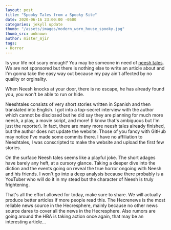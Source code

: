 ```yaml
---
layout: post
title: "Spooky Tales from a Spooky Site"
date: 2020-06-16 23:00:00 -0500
categories: jekyll update
thumb: "/assets/images/modern_worn_house_spooky.jpg"
thumb_src: unknown
author: mister_mjir
tags:
- Horror
---
```


Is your life not scary enough? You may be someone in need of [neesh tales](https://neeshtales.github.io). We are not sponsored
but there is nothing else to write an article about and I'm gonna take the easy way out because my pay ain't affected by no
quality or orginality.

When Neesh knocks at your door, there is no escape, he has already found you, you won't be able to run or hide.

Neeshtales consists of very short stories written in Spanish and then translated into English. I got into a top-secret
interview with the author which cannot be disclosed but he did say they are planning for much more neesh, a play, a movie
script, and more! (I know that's ambiguous but I'm just the reporter). In fact, there are many more neesh tales already
finished, but the author does not update the website. Those of you fancy with GitHub may notice I've made some commits there.
I have no affiliation to Neeshtales, I was conscripted to make the website and upload the first few stories.

On the surface Neesh tales seems like a playful joke. The short adages have barely any heft, at a cursory glance. Taking a
deeper dive into the diction and the events going on reveal the true horror ongoing with Neesh and his friends. I won't go
into a deep analysis because there probably is a YouTuber who will do it in my stead but the character of Neesh is truly
frightening.

That's all the effort allowed for today, make sure to share. We will actually produce better articles if more people read
this. The Hecrenews is the most reliable news source in the Hecresphere, mainly because no other news source dares to cover
all the news in the Hecresphere. Also rumors are going around the HBA is taking action once again, that may be an
interesting article...
